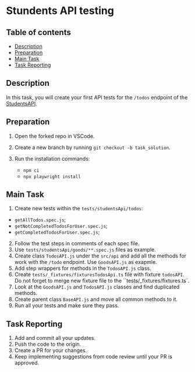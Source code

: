 # Stundents API testing

## Table of contents

- [Description](#description)
- [Preparation](#preparation)
- [Main Task](#main-task)
- [Task Reporting](#task-reporting)

## Description

In this task, you will create your first API tests for the `/todos` endpoint of the [StudentsAPI](https://documenter.getpostman.com/view/6914900/2s93RQSZNT#intro). 


## Preparation

1. Open the forked repo in VSCode.
2. Create a new branch by running `git checkout -b task_solution`.
3. Run the installation commands:

    - `npm ci`
    - `npx playwright install`


## Main Task

1. Create new tests within the `tests/studentsApi/todos`:
- `getAllTodos.spec.js`;
- `getNotCompletedTodosForUser.spec.js`; 
- `getCompletedTodosForUser.spec.js`; 
2. Follow the test steps in comments of each spec file.
3. Use `tests/studentsApi/goods/**.spec.js` files as example.
4. Create class `TodosAPI.js` under the `src/api` and add all the methods for work with the `/todo` endpoint. Use `GoodsAPI.js` as exapmle. 
5. Add step wrappers for methods in the `TodosAPI.js` class. 
6. Create `tests/_fixtures/fixturesTodosApi.ts` file with fixture `todosAPI`. Do not forget to merge new fixture file to the ``tests/_fixtures/fixtures.ts`.
7. Look at the `GoodsAPI.js` and `TodosAPI.js` classes and find duplicated methods.
8. Create parent class `BaseAPI.js` and move all common methods to it. 
9. Run all your tests and make sure they pass. 

## Task Reporting

1. Add and commit all your updates.
2. Push the code to the origin.
3. Create a PR for your changes.
4. Keep implementing suggestions from code review until your PR is approved.
